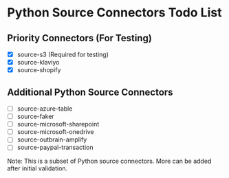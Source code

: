# Python Source Connectors Todo List

## Priority Connectors (For Testing)
- [x] source-s3 (Required for testing)
- [x] source-klaviyo
- [x] source-shopify

## Additional Python Source Connectors
- [ ] source-azure-table
- [ ] source-faker
- [ ] source-microsoft-sharepoint
- [ ] source-microsoft-onedrive
- [ ] source-outbrain-amplify
- [ ] source-paypal-transaction

Note: This is a subset of Python source connectors. More can be added after initial validation.
